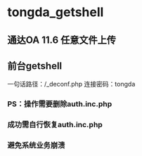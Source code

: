 # tongda_getshell

## 通达OA 11.6 任意文件上传

## 前台getshell
一句话路径：/_deconf.php
连接密码：tongda

### PS：操作需要删除auth.inc.php
### 成功需自行恢复auth.inc.php
### 避免系统业务崩溃
